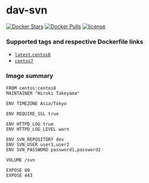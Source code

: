 # dav-svn
[![Docker Stars](https://img.shields.io/docker/stars/takeyamajp/dav-svn.svg)](https://hub.docker.com/r/takeyamajp/dav-svn/)
[![Docker Pulls](https://img.shields.io/docker/pulls/takeyamajp/dav-svn.svg)](https://hub.docker.com/r/takeyamajp/dav-svn/)
[![license](https://img.shields.io/github/license/takeyamajp/docker-dav-svn.svg)](https://github.com/takeyamajp/docker-dav-svn/blob/master/LICENSE)

### Supported tags and respective Dockerfile links  
- [`latest`,`centos8`](https://github.com/takeyamajp/docker-dav-svn/blob/master/centos8/Dockerfile)  
- [`centos7`](https://github.com/takeyamajp/docker-dav-svn/blob/master/centos7/Dockerfile)

### Image summary
    FROM centos:centos8  
    MAINTAINER "Hiroki Takeyama"
    
    ENV TIMEZONE Asia/Tokyo
    
    ENV REQUIRE_SSL true
    
    ENV HTTPD_LOG true  
    ENV HTTPD_LOG_LEVEL warn
    
    ENV SVN_REPOSITORY dev  
    ENV SVN_USER user1,user2  
    ENV SVN_PASSWORD password1,password2
    
    VOLUME /svn
    
    EXPOSE 80  
    EXPOSE 443
    
